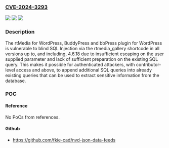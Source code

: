 ### [CVE-2024-3293](https://cve.mitre.org/cgi-bin/cvename.cgi?name=CVE-2024-3293)
![](https://img.shields.io/static/v1?label=Product&message=rtMedia%20for%20WordPress%2C%20BuddyPress%20and%20bbPress&color=blue)
![](https://img.shields.io/static/v1?label=Version&message=*%3C%3D%204.6.18%20&color=brighgreen)
![](https://img.shields.io/static/v1?label=Vulnerability&message=CWE-89%20Improper%20Neutralization%20of%20Special%20Elements%20used%20in%20an%20SQL%20Command%20('SQL%20Injection')&color=brighgreen)

### Description

The rtMedia for WordPress, BuddyPress and bbPress plugin for WordPress is vulnerable to blind SQL Injection via the rtmedia_gallery shortcode in all versions up to, and including, 4.6.18 due to insufficient escaping on the user supplied parameter and lack of sufficient preparation on the existing SQL query.  This makes it possible for authenticated attackers, with contributor-level access and above, to append additional SQL queries into already existing queries that can be used to extract sensitive information from the database.

### POC

#### Reference
No PoCs from references.

#### Github
- https://github.com/fkie-cad/nvd-json-data-feeds

